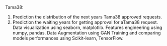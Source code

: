 Tama38:
1. Prediction the distribution of the next years Tama38 approved requests.
2. Prediction the waiting years for getting approval for aTama38 request.
Data visualization using seaborn, matplotlib.
Features engineering using numpy, pandas.
Data Augmentation using GAN
Training and comparing models performances using Scikit-learn, TensorFlow.
